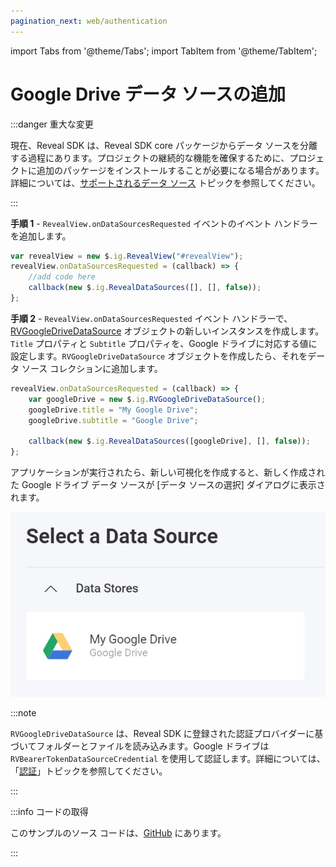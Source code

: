 ```yaml
---
pagination_next: web/authentication
---
```


import Tabs from '@theme/Tabs';
import TabItem from '@theme/TabItem';

# Google Drive データ ソースの追加

:::danger 重大な変更

現在、Reveal SDK は、Reveal SDK core パッケージからデータ ソースを分離する過程にあります。プロジェクトの継続的な機能を確保するために、プロジェクトに追加のパッケージをインストールすることが必要になる場合があります。詳細については、[サポートされるデータ ソース](web/datasources.md#サポートされるデータ-ソース) トピックを参照してください。

:::

**手順 1** - `RevealView.onDataSourcesRequested` イベントのイベント ハンドラーを追加します。

```js
var revealView = new $.ig.RevealView("#revealView");
revealView.onDataSourcesRequested = (callback) => {
    //add code here
    callback(new $.ig.RevealDataSources([], [], false));
};
```

**手順 2** - `RevealView.onDataSourcesRequested` イベント ハンドラーで、[RVGoogleDriveDataSource](https://help.revealbi.io/api/javascript/latest/classes/rvgoogledrivedatasource.html) オブジェクトの新しいインスタンスを作成します。`Title` プロパティと `Subtitle` プロパティを、Google ドライブに対応する値に設定します。`RVGoogleDriveDataSource` オブジェクトを作成したら、それをデータ ソース コレクションに追加します。

```js
revealView.onDataSourcesRequested = (callback) => {
    var googleDrive = new $.ig.RVGoogleDriveDataSource();
    googleDrive.title = "My Google Drive";
    googleDrive.subtitle = "Google Drive";

    callback(new $.ig.RevealDataSources([googleDrive], [], false));
};
```

アプリケーションが実行されたら、新しい可視化を作成すると、新しく作成された Google ドライブ データ ソースが [データ ソースの選択] ダイアログに表示されます。

![](images/google-drive-data-source.jpg)

:::note

`RVGoogleDriveDataSource` は、Reveal SDK に登録された認証プロバイダーに基づいてフォルダーとファイルを読み込みます。Google ドライブは `RVBearerTokenDataSourceCredential` を使用して認証します。詳細については、「[認証](../authentication#ベアラー-トークン認証)」トピックを参照してください。

:::

:::info コードの取得

このサンプルのソース コードは、[GitHub](https://github.com/RevealBi/sdk-samples-javascript/tree/main/DataSources/GoogleDrive-ServiceAccount) にあります。

:::